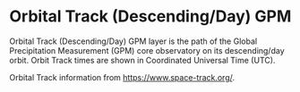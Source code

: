 # Orbital Track (Descending/Day) GPM
Orbital Track (Descending/Day) GPM layer is the path of the Global Precipitation Measurement (GPM) core observatory on its descending/day orbit. Orbit Track times are shown in Coordinated Universal Time (UTC).

Orbital Track information from <https://www.space-track.org/>.
